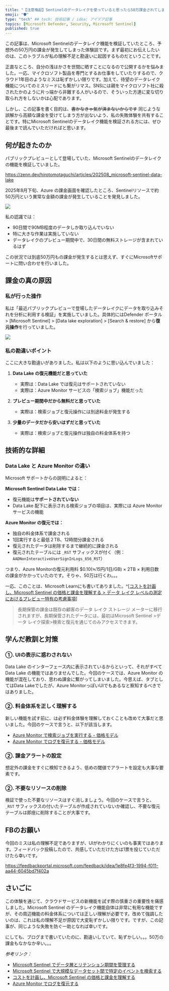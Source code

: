 ```yaml
---
title: "【注意喚起】Sentinelのデータレイクを使っていると思ったら50万課金されてしまった話"
emoji: "🛡" 
type: "tech" ## tech: 技術記事 / idea: アイデア記事
topics: [Microsoft Defender, Security, Microsoft Sentinel] 
published: true
---
```


この記事は、Microsoft Sentinelのデータレイク機能を検証していたところ、予想外の50万円の課金が発生してしまった体験談です。まず最初にお伝えしたいのは、このトラブルが私の理解不足と勘違いに起因するものだということです。

正直なところ、自分の浅はかさを世間に晒すことになるので公開するかを悩みました。一応、マイクロソフト製品を専門とするお仕事をしていたりするので、クラウド1年目のようなミスは恥ずかしい限りです。加えて、待望のデータレイク機能についてのミスリードにも繋がリマス。SNSには親をマイクロソフト社に殺されたかのように片っ端から非難する人がいるので、そういった方達に変な切り取られ方をしないかは心配であります。

しかし、この記事を書く目的は、~~書かなきゃ気が済まないからです~~ 同じような誤解から高額な課金を受けてしまう方が出ないよう、私の失敗体験を共有することです。特にMicrosoft Sentinelのデータレイク機能を検証される方には、ぜひ最後まで読んでいただければと思います。

## 何が起きたのか

パブリックプレビューとして登場していた、Microsoft Sentinelのデータレイクの機能を検証していました。

https://zenn.dev/hirotomotaguchi/articles/202508_microsoft-sentinel-data-lake

2025年8月下旬、Azure の課金画面を確認したところ、Sentinelリソースで約50万円という異常な金額の課金が発生していることを発見しました。

![](https://github.com/user-attachments/assets/969c0e07-a9c0-43e3-83e8-1c4fc2d69b7b)

私の認識では：
- 90日間で90MB程度のデータしか取り込んでいない
- 特に大きな作業は実施していない
- データレイクのプレビュー期間中で、30日間の無料ストレージが含まれているはず

この状況では到底50万円もの課金が発生するとは思えず、すぐにMicrosoftサポートに問い合わせを行いました。

## 課金の真の原因

### 私が行った操作

私は「最近パブリックプレビューで登場したデータレイクにデータを取り込みそれを分析に利用する検証」を実施していました。具体的にはDefender ポータル > [Microsoft Sentinel] > [Data lake exploration] > [Search & restore] から**復元操作**を行っていました。

![](https://github.com/user-attachments/assets/fe590368-0820-4286-bed6-0fa963d749d1)

### 私の勘違いポイント

ここに大きな勘違いがありました。私は以下のように思い込んでいました：

1. **Data Lake の復元機能だと思っていた**
   - 実際は：Data Lake では復元はサポートされていない
   - 実際は：Azure Monitor サービスの「検索ジョブ」機能だった

2. **プレビュー期間中だから無料だと思っていた**
   - 実際は：検索ジョブと復元操作には別途料金が発生する

3. **少量のデータだから安いはずだと思っていた**
   - 実際は：検索ジョブと復元操作は独自の料金体系を持つ

## 技術的な詳細

### Data Lake と Azure Monitor の違い

Microsoft サポートからの説明によると：

**Microsoft Sentinel Data Lake では：**
- 復元機能は**サポートされていない**
- Data Lake 配下に表示される検索ジョブの項目は、実際には Azure Monitor サービスの機能

**Azure Monitor の復元では：**
- 独自の料金体系で課金される
- 1回実行すると最低２TB、12時間分課金される
- 復元されたデータは削除するまで継続的に課金される
- 復元されたテーブルには `_RST` サフィックスが付く（例：`AADNonInteractiveUserSignInLogs_656_RST`）

つまり、Azure Monitorの復元利用料 $0.10(≒15円/1日/GB) × 2TB × 利用日数 の課金がかかっていたのです。そりゃ、50万は行くわ。。。

一応、このことは、Microsoft Learnにも書いてありました。^[[コストを計画し、Microsoft Sentinel の価格と課金を理解する > データ レイク レベルの測定におけるプレビュー特有の考慮事項](https://learn.microsoft.com/ja-jp/azure/sentinel/billing?tabs=simplified%2Ccommitment-tiers#preview-specific-considerations-for-data-lake-tier-metering)]

> 長期保管の課金は既存の顧客のデータ レイク ストレージ メーターに移行されますが、長期保管されたデータには、最初はMicrosoft Sentinel >データ レイク探索>検索と復元を通じてのみアクセスできます。

## 学んだ教訓と対策

### ①. UIの表示に惑わされない

Data Lake のインターフェース内に表示されているからといって、それがすべて Data Lake の機能ではありませんでした。今回のケースでは、Azure Monitor の機能が混在しており、思わぬ課金に繋がってしまいました。今思えば、タブとしてはData Lakeでしたが、Azure MonitorっぽいUIでもあるなと察知するべきではありました。

### ②. 料金体系を正しく理解する

新しい機能を試す前に、は必ず料金体験を理解しておくことも改めて大事だと思いました。今回のケースで言うと、以下が該当します。
- [Azure Monitor で検索ジョブを実行する - 価格モデル](https://learn.microsoft.com/ja-jp/azure/azure-monitor/logs/search-jobs?tabs=portal-1%2Cportal-2#pricing-model)
- [Azure Monitor でログを復元する - 価格モデル](https://learn.microsoft.com/ja-jp/azure/azure-monitor/logs/restore?tabs=api-1#pricing-model)

### ②. 課金アラートの設定

想定外の課金をすぐに検知できるよう、低めの閾値でアラートを設定も大事な要素です。

### ②. 不要なリソースの削除

検証で使った不要なリソースはすぐ消しましょう。今回のケースで言うと、 `_RST` サフィックスの付いたテーブルが作成されていないか確認し、不要な復元テーブルは即座に削除することが大事です。
  
## FBのお願い

今回のミスは私の理解不足でありますが、UIがわかりにくいのも事実ではあります。フィードバック投稿したので、共感していただけた方は1票を投じていただけたら幸いです。

https://feedbackportal.microsoft.com/feedback/idea/1e8fe4f3-1994-f011-aa44-6045bd7f402a

## さいごに

この体験を通じて、クラウドサービスの新機能を試す際の慎重さの重要性を痛感しました。Microsoft Sentinel のデータレイク機能自体は非常に有用な機能ですが、その周辺機能の料金体系については正しい理解が必要です。改めて強調したいのは、これは私の理解不足が原因で大変恥ずかしい限りです。ですが、この記事が、同じような失敗を防ぐ一助となれば幸いです。

にしても、ブログまで書いていたのに、勘違いしていて、恥ずかしい。。。50万の課金もなかなか辛い。。。

*参考リンク：*
- [Microsoft Sentinel でデータ層とリテンション期間を管理する](https://learn.microsoft.com/ja-jp/azure/sentinel/manage-data-overview)
- [Microsoft Sentinel で大規模なデータセット間で特定のイベントを検索する](https://learn.microsoft.com/ja-jp/azure/sentinel/search-jobs?tabs=defender-portal)
- [コストを計画し、Microsoft Sentinel の価格と課金を理解する](https://learn.microsoft.com/ja-jp/azure/sentinel/billing)
- [Azure Monitor でログを復元する](https://learn.microsoft.com/ja-jp/azure/azure-monitor/logs/restore)
